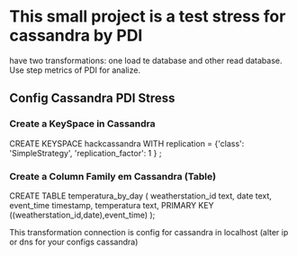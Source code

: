 # This small project is a test stress for cassandra by PDI
have two transformations: one load te database and other read database. Use step metrics of PDI for analize. 


## Config Cassandra PDI Stress

### Create a KeySpace in Cassandra

CREATE KEYSPACE hackcassandra WITH replication = {'class': 'SimpleStrategy', 'replication_factor': 1 } ;

### Create a Column Family em Cassandra (Table)
CREATE TABLE temperatura_by_day (
  weatherstation_id text,
  date text,
  event_time timestamp,
  temperatura text,
 PRIMARY KEY ((weatherstation_id,date),event_time)
);

This transformation connection is config for cassandra in localhost (alter ip or dns for your configs cassandra)
